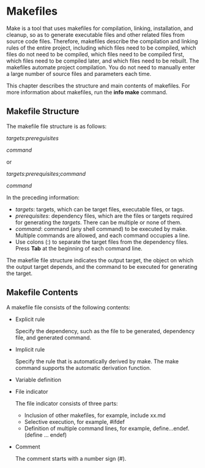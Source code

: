 # Makefiles<a name="EN-US_TOPIC_0229243670"></a>

Make is a tool that uses makefiles for compilation, linking, installation, and cleanup, so as to generate executable files and other related files from source code files. Therefore, makefiles describe the compilation and linking rules of the entire project, including which files need to be compiled, which files do not need to be compiled, which files need to be compiled first, which files need to be compiled later, and which files need to be rebuilt. The makefiles automate project compilation. You do not need to manually enter a large number of source files and parameters each time.

This chapter describes the structure and main contents of makefiles. For more information about makefiles, run the  **info make**  command.

## Makefile Structure<a name="section995817134618"></a>

The makefile file structure is as follows:

_targets_:_prereguisites_

_command_

or

_targets_:_prerequisites_;_command_

_command_

In the preceding information:

-   _targets_: targets, which can be target files, executable files, or tags.
-   _prerequisites_: dependency files, which are the files or targets required for generating the  _targets_. There can be multiple or none of them.
-   _command_: command \(any shell command\) to be executed by make. Multiple commands are allowed, and each command occupies a line.
-   Use colons \(:\) to separate the target files from the dependency files. Press  **Tab**  at the beginning of each command line.

The makefile file structure indicates the output target, the object on which the output target depends, and the command to be executed for generating the target.

## Makefile Contents<a name="section38571015162813"></a>

A makefile file consists of the following contents:

-   Explicit rule

    Specify the dependency, such as the file to be generated, dependency file, and generated command.

-   Implicit rule

    Specify the rule that is automatically derived by make. The make command supports the automatic derivation function.

-   Variable definition
-   File indicator

    The file indicator consists of three parts:

    -   Inclusion of other makefiles, for example, include xx.md
    -   Selective execution, for example, \#ifdef
    -   Definition of multiple command lines, for example, define...endef. \(define ... endef\)

-   Comment

    The comment starts with a number sign \(\#\).


